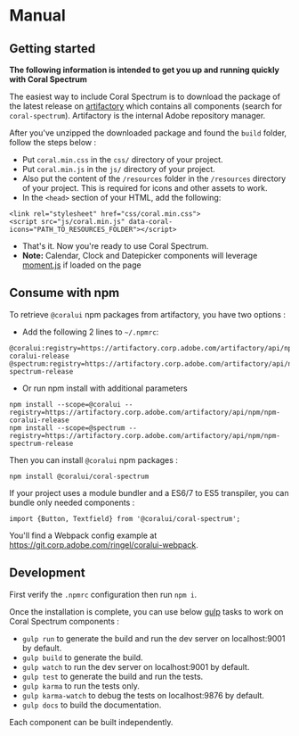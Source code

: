 # Manual

## Getting started

**The following information is intended to get you up and running quickly with Coral Spectrum**

The easiest way to include Coral Spectrum is to download the package of the 
latest release on [artifactory](https://artifactory.corp.adobe.com/) which contains all components (search for `coral-spectrum`).
Artifactory is the internal Adobe repository manager.
 
After you've unzipped the downloaded package and found the `build` folder, follow the steps below :
* Put `coral.min.css` in the `css/` directory of your project.
* Put `coral.min.js` in the `js/` directory of your project.
* Also put the content of the `/resources` folder in the `/resources` directory of your project. 
This is required for icons and other assets to work.
* In the `<head>` section of your HTML, add the following:
```
<link rel="stylesheet" href="css/coral.min.css">
<script src="js/coral.min.js" data-coral-icons="PATH_TO_RESOURCES_FOLDER"></script>
```
* That's it. Now you're ready to use Coral Spectrum.
* **Note:** Calendar, Clock and Datepicker components will leverage [moment.js](http://momentjs.com/) if loaded on the page

## Consume with npm
 
To retrieve `@coralui` npm packages from artifactory, you have two options :
* Add the following 2 lines to `~/.npmrc`:
```
@coralui:registry=https://artifactory.corp.adobe.com/artifactory/api/npm/npm-coralui-release
@spectrum:registry=https://artifactory.corp.adobe.com/artifactory/api/npm/npm-spectrum-release
```
* Or run npm install with additional parameters
```
npm install --scope=@coralui --registry=https://artifactory.corp.adobe.com/artifactory/api/npm/npm-coralui-release
npm install --scope=@spectrum --registry=https://artifactory.corp.adobe.com/artifactory/api/npm/npm-spectrum-release
```

Then you can install `@coralui` npm packages :

```
npm install @coralui/coral-spectrum
```

If your project uses a module bundler and a ES6/7 to ES5 transpiler, 
you can bundle only needed components :

```
import {Button, Textfield} from '@coralui/coral-spectrum';  
```

You'll find a Webpack config example at https://git.corp.adobe.com/ringel/coralui-webpack.

## Development
   
First verify the `.npmrc` configuration then run `npm i`.
 
Once the installation is complete, you can use below [gulp](https://gulpjs.com/) tasks to work on Coral Spectrum components :
* `gulp run` to generate the build and run the dev server on localhost:9001 by default.
* `gulp build` to generate the build.
* `gulp watch` to run the dev server on localhost:9001 by default. 
* `gulp test` to generate the build and run the tests.
* `gulp karma` to run the tests only.
* `gulp karma-watch` to debug the tests on localhost:9876 by default.
* `gulp docs` to build the documentation. 

Each component can be built independently.
